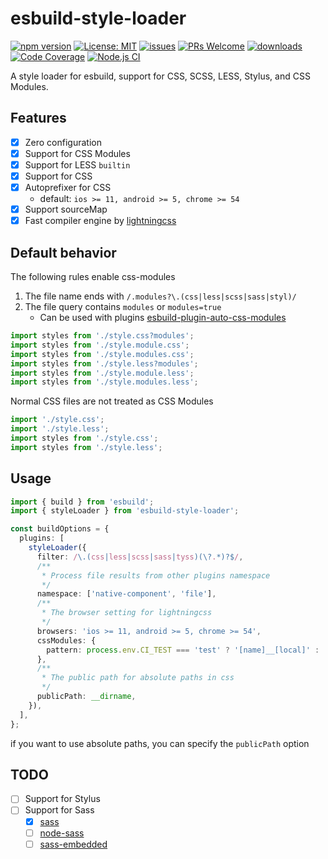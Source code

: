 # esbuild-style-loader

[![npm version](https://badge.fury.io/js/esbuild-style-loader.svg)](https://badge.fury.io/js/esbuild-style-loader)
[![License: MIT](https://img.shields.io/badge/License-MIT-yellow.svg)](https://opensource.org/licenses/MIT)
[![issues](https://img.shields.io/github/issues/noyobo/esbuild-style-loader.svg)](https://github.com/noyobo/esbuild-style-loader/issues)
[![PRs Welcome](https://img.shields.io/badge/PRs-welcome-brightgreen.svg)](#contributing)
[![downloads](https://img.shields.io/npm/dm/esbuild-style-loader.svg)](https://www.npmjs.com/package/esbuild-style-loader)
[![Code Coverage](https://codecov.io/gh/noyobo/esbuild-style-loader/branch/main/graph/badge.svg)](https://codecov.io/gh/noyobo/esbuild-style-loader)
[![Node.js CI](https://github.com/noyobo/esbuild-style-loader/actions/workflows/node.js.yml/badge.svg)](https://github.com/noyobo/esbuild-style-loader/actions/workflows/node.js.yml)

A style loader for esbuild, support for CSS, SCSS, LESS, Stylus, and CSS Modules.

## Features

- [x] Zero configuration
- [x] Support for CSS Modules
- [x] Support for LESS `builtin`
- [x] Support for CSS
- [x] Autoprefixer for CSS
  - default: `ios >= 11, android >= 5, chrome >= 54`
- [x] Support sourceMap
- [x] Fast compiler engine by [lightningcss](https://lightningcss.dev/)

## Default behavior

The following rules enable css-modules

1. The file name ends with `/.modules?\.(css|less|scss|sass|styl)/`
2. The file query contains `modules` or `modules=true`
   - Can be used with plugins [esbuild-plugin-auto-css-modules](https://www.npmjs.com/package/esbuild-plugin-auto-css-modules)

```ts
import styles from './style.css?modules';
import styles from './style.module.css';
import styles from './style.modules.css';
import styles from './style.less?modules';
import styles from './style.module.less';
import styles from './style.modules.less';
```

Normal CSS files are not treated as CSS Modules

```ts
import './style.css';
import './style.less';
import styles from './style.css';
import styles from './style.less';
```

## Usage

```ts
import { build } from 'esbuild';
import { styleLoader } from 'esbuild-style-loader';

const buildOptions = {
  plugins: [
    styleLoader({
      filter: /\.(css|less|scss|sass|tyss)(\?.*)?$/,
      /**
       * Process file results from other plugins namespace
       */
      namespace: ['native-component', 'file'],
      /**
       * The browser setting for lightningcss
       */
      browsers: 'ios >= 11, android >= 5, chrome >= 54',
      cssModules: {
        pattern: process.env.CI_TEST === 'test' ? '[name]__[local]' : '[local]__[hash]',
      },
      /**
       * The public path for absolute paths in css
       */
      publicPath: __dirname,
    }),
  ],
};
```

if you want to use absolute paths, you can specify the `publicPath` option

## TODO

- [ ] Support for Stylus
- [ ] Support for Sass
  - [x] [sass](https://www.npmjs.com/package/sass)
  - [ ] [node-sass](https://www.npmjs.com/package/node-sass)
  - [ ] [sass-embedded](https://www.npmjs.com/package/sass-embedded)
